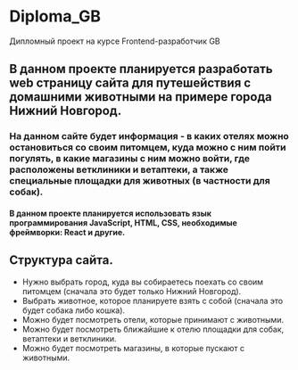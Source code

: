 # Diploma_GB
Дипломный проект на курсе Frontend-разработчик GB
## В данном проекте планируется разработать web страницу сайта для путешействия с домашними животными на примере города Нижний Новгород. 
### На данном сайте будет информация - в каких отелях можно остановиться со своим питомцем, куда можно с ним пойти погулять, в какие магазины с ним можно войти, где расположены ветклиники и ветаптеки, а также специальные площадки для животных (в частности для собак). 
#### В данном проекте планируется использовать язык программирования JavaScript, HTML, CSS, необходимые фреймворки: React и другие.
## Структура сайта.
* Нужно выбрать город, куда вы собираетесь поехать со своим питомцем (сначала это будет только Нижний Новгород).
* Выбрать животное, которое планируете взять с собой (сначала это будет собака либо кошка).
* Можно будет посмотреть отели, которые принимают с животными.
* Можно будет посмотреть ближайшие к отелю площадки для собак, ветаптеки и ветклиники.
* Можно будет посмотреть магазины, в которые пускают с животными.
